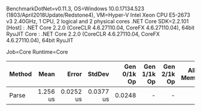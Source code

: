
BenchmarkDotNet=v0.11.3, OS=Windows 10.0.17134.523 (1803/April2018Update/Redstone4), VM=Hyper-V
Intel Xeon CPU E5-2673 v3 2.40GHz, 1 CPU, 2 logical and 2 physical cores
.NET Core SDK=2.2.101
  [Host] : .NET Core 2.2.0 (CoreCLR 4.6.27110.04, CoreFX 4.6.27110.04), 64bit RyuJIT
  Core   : .NET Core 2.2.0 (CoreCLR 4.6.27110.04, CoreFX 4.6.27110.04), 64bit RyuJIT

Job=Core  Runtime=Core  

 Method |     Mean |     Error |    StdDev | Gen 0/1k Op | Gen 1/1k Op | Gen 2/1k Op | Allocated Memory/Op |
------- |---------:|----------:|----------:|------------:|------------:|------------:|--------------------:|
  Parse | 1.256 us | 0.0252 us | 0.0377 us |      0.0248 |           - |           - |               184 B |

